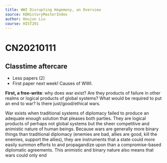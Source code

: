 ```yaml
---
title: WWI Disrupting Hegemony, an Overview
source: KBHistoryMasterIndex
author: Houjun Liu
course: HIST201
---
```


# CN20210111
## Classtime aftercare
- Less papers (2)
- First paper next week! Causes of WWI.

**First, a free-write**: why does war exist? Are they products of failure in other realms or logical products of global systems? What would be required to put an end to war? Is there just/good/ethical wars.

War exists when traditional systems of diplomacy failed to produce an adequate enough solution that pleases both parties. They are logical products of perhaps not global systems but the sheer competitive and animistic nature of human beings. Because wars are generally more binary things than traditional diplomacy (enemies are bad, allies are good, kill the enemies, support the allies), they are instruments that a state could more easily summon efforts to and propagandize upon than a compromise-based diplomatic agreements. This animistic and binary nature also means that wars could only end 

